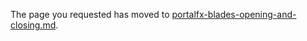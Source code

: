 
The page you requested has moved to [portalfx-blades-opening-and-closing.md](portalfx-blades-opening-and-closing.md). 

